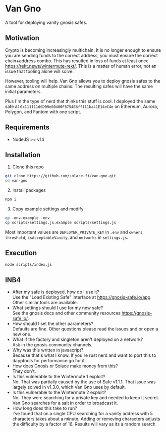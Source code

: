 # Van Gno
A tool for deploying vanity gnosis safes.

## Motivation

Crypto is becoming increasingly multichain. It is no longer enough to ensure you are sending funds to the correct address, you must ensure the correct chain+address combo. This has resulted in loss of funds at least once https://rekt.news/wintermute-rekt/. This is a matter of human error, not an issue that tooling alone will solve.

However, tooling will help. Van Gno allows you to deploy gnosis safes to the same address on multiple chains. The resulting safes will have the same initial parameters.

Plus I'm the type of nerd that thinks this stuff is cool. I deployed the same safe at `0x111111d6D99e60400FB754B6ff111ba41E14eC4e` on Ethereum, Aurora, Polygon, and Fantom with one script.

## Requirements

- NodeJS >= v14

## Installation

1. Clone this repo
```sh
git clone https://github.com/solace-fi/van-gno.git
cd van-gno
```

2. Install packages
```sh
npm i
```

3. Copy example settings and modify
```sh
cp .env.example .env
cp scripts/settings.js.example scripts/settings.js
```
Most important values are `DEPLOYER_PRIVATE_KEY` in `.env` and `owners`, `threshold`, `isAcceptableVanity`, and `networks` in `settings.js`.

## Execution

```sh
node scripts/index.js
```

## INB4
- After my safe is deployed, how do I use it?  
  Use the "Load Existing Safe" interface at https://gnosis-safe.io/app. Other similar tools are available.  
- What settings should I use for my new safe?  
  See the gnosis docs and other community resources https://gnosis-safe.io/.  
- How should I set the other parameters?  
  Defaults are fine. Other questions please read the issues and or open a new one.  
- What if the factory and singleton aren't deployed on a network?  
  Ask in the gnosis community channels.  
- Why was this written in javascript?  
  Because that's what I know. If you're rust nerd and want to port this to dapptools for performance go for it.  
- How does Gnosis or Solace make money from this?  
  They don't.  
- Is this vulnerable to the Wintermute 1 exploit?  
  No. That was partially caused by the use of Safe v1.1.1. That issue was largely solved in v1.3.0, which Van Gno uses by default.  
- Is this vulnerable to the Wintermute 2 exploit?  
  No. They were searching for a private key and needed to keep it secret. Van Gno searches for a salt in order to broadcast it.  
- How long does this take to run?  
  I've found that on a single CPU searching for a vanity address with 5 characters takes about a minute. Adding or removing characters adjusts the difficulty by a factor of 16. Results will vary as its a random search.  
